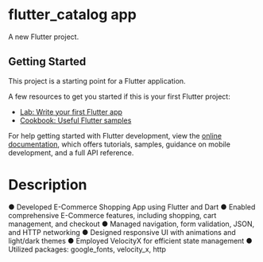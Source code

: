 # flutter_catalog app 

A new Flutter project.

## Getting Started

This project is a starting point for a Flutter application.

A few resources to get you started if this is your first Flutter project:

- [Lab: Write your first Flutter app](https://docs.flutter.dev/get-started/codelab)
- [Cookbook: Useful Flutter samples](https://docs.flutter.dev/cookbook)

For help getting started with Flutter development, view the
[online documentation](https://docs.flutter.dev/), which offers tutorials,
samples, guidance on mobile development, and a full API reference.

# Description

● Developed E-Commerce Shopping App using Flutter and Dart
● Enabled comprehensive E-Commerce features, including shopping, cart
management, and checkout
● Managed navigation, form validation, JSON, and HTTP networking
● Designed responsive UI with animations and light/dark themes
● Employed VelocityX for efficient state management
● Utilized packages: google_fonts, velocity_x, http
